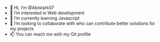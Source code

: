 - 👋 Hi, I’m @Abistark07
- 👀 I’m interested in Web development
- 🌱 I’m currently learning Javascript 
- 💞️ I’m looking to collaborate with who can contribute better solutions for my projects
- 📫 You can reach me with my Git profile 

